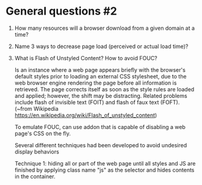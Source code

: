 # General questions #2

1. How many resources will a browser download from a given domain at a time?

2. Name 3 ways to decrease page load (perceived or actual load time)?

3. What is Flash of Unstyled Content? How to avoid FOUC?
    
    Is an instance where a web page appears briefly with the browser's default styles prior to loading an external CSS stylesheet, due to the web browser engine rendering the page before all information is retrieved. The page corrects itself as soon as the style rules are loaded and applied; however, the shift may be distracting. Related problems include flash of invisible text (FOIT) and flash of faux text (FOFT). 
    (~from Wikipedia <https://en.wikipedia.org/wiki/Flash_of_unstyled_content>)

    To emulate FOUC, can use addon that is capable of disabling a web page's CSS on the fly.

    Several different techniques had been developed to avoid undesired display behaviors

    Technique 1:
    hiding all or part of the web page until all styles and JS are finished by applying class name "js" as the selector and hides contents in the container.